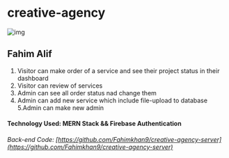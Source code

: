 
# creative-agency

![img](https://learncodeonline.in/gitone.png)

## Fahim Alif
1. Visitor can make order of a service and see their project status in their dashboard
2. Visitor can review of services
3. Admin can see all order status nad change them
4. Admin can add new service which include file-upload to database
5.Admin can make new admin

#### Technology Used: MERN Stack &&  Firebase Authentication
###### Back-end Code: [https://github.com/Fahimkhan9/creative-agency-server](https://github.com/Fahimkhan9/creative-agency-server)
